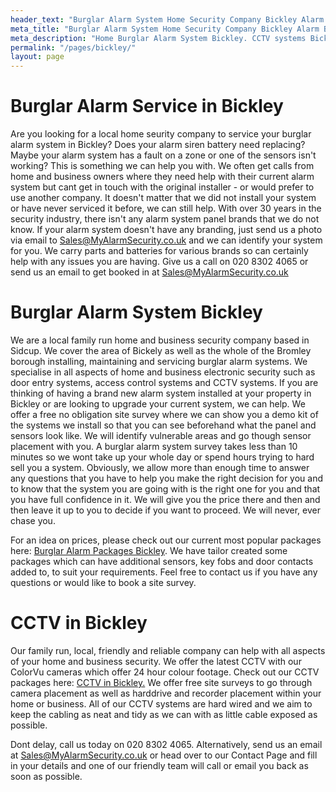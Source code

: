 ```yaml
---
header_text: "Burglar Alarm System Home Security Company Bickley Alarm Battery"
meta_title: "Burglar Alarm System Home Security Company Bickley Alarm Battery"
meta_description: "Home Burglar Alarm System Bickley. CCTV systems Bickley. Home Security System, Burglar Alarm Service Battery. Alarm Company Near Me Bickley 020 8302 4065"
permalink: "/pages/bickley/"
layout: page
---
```


# Burglar Alarm Service in Bickley 

Are you looking for a local home seurity company to service your burglar alarm system in Bickley? Does your alarm siren battery need replacing? Maybe your alarm system has a fault on a zone or one of the sensors isn\'t working? This is something we can help you with. We often get calls from home and business owners where they need help with their current alarm system but cant get in touch with the original installer - or would prefer to use another company. It doesn\'t matter that we did not install your system or have never serviced it before, we can still help. With over 30 years in the security industry, there isn\'t any alarm system panel brands that we do not know. If your alarm system doesn\'t have any branding, just send us a photo via email to <Sales@MyAlarmSecurity.co.uk> and we can identify your system for you. We carry parts and batteries for various brands so can certainly help with any issues you are having. Give us a call on 020 8302 4065 or send us an email to get booked in at Sales@MyAlarmSecurity.co.uk

# Burglar Alarm System Bickley 

We are a local family run home and business security company based in Sidcup. We cover the area of Bickely as well as the whole of the Bromley borough installing, maintaining and servicing burglar alarm systems. We specialise in all aspects of home and business electronic security such as door entry systems, access control systems and CCTV systems. If you are thinking of having a brand new alarm system installed at your property in Bickley or are looking to upgrade your current system, we can help. We offer a free no obligation site survey where we can show you a demo kit of the systems we install so that you can see beforehand what the panel and sensors look like. We will identify vulnerable areas and go though sensor placement with you. A burglar alarm system survey takes less than 10 minutes so we wont take up your whole day or spend hours trying to hard sell you a system. Obviously, we allow more than enough time to answer any questions that you have to help you make the right decision for you and to know that the system you are going with is the right one for you and that you have full confidence in it. We will give you the price there and then and then leave it up to you to decide if you want to proceed. We will never, ever chase you.

For an idea on prices, please check out our current most popular packages here: [Burglar Alarm Packages Bickley](../categories/burglar-alarms.php.html). We have tailor created some packages which can have additional sensors, key fobs and door contacts added to, to suit your requirements. Feel free to contact us if you have any questions or would like to book a site survey.

# CCTV in Bickley 

Our family run, local, friendly and reliable company can help with all aspects of your home and business security. We offer the latest CCTV with our ColorVu cameras which offer 24 hour colour footage. Check out our CCTV packages here: [CCTV in Bickley.](../categories/burglar-alarms.php.html) We offer free site surveys to go through camera placement as well as harddrive and recorder placement within your home or business. All of our CCTV systems are hard wired and we aim to keep the cabling as neat and tidy as we can with as little cable exposed as possible.

Dont delay, call us today on 020 8302 4065. Alternatively, send us an email at Sales@MyAlarmSecurity.co.uk or head over to our Contact Page and fill in your details and one of our friendly team will call or email you back as soon as possible.
